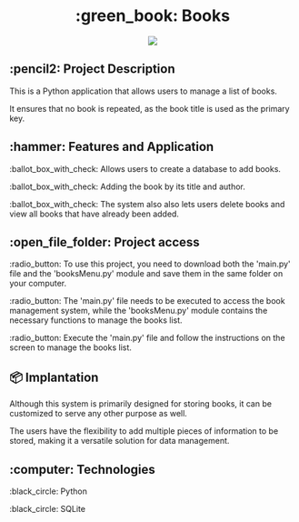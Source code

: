 <h1 align="center">:green_book: Books</h1>
<p align="center">
<img src="https://img.shields.io/badge/STATUS-FINISHED-green"/>
</p>

<h2>:pencil2: Project Description</h2>
<p>This is a Python application that allows users to manage a list of books.</p> 
<p>It ensures that no book is repeated, as the book title is used as the primary key.</p> 

<h2>:hammer: Features and Application</h2>
<p>:ballot_box_with_check: Allows users to create a database to add books.</p>
<p>:ballot_box_with_check: Adding the book by its title and author.</p>
<p>:ballot_box_with_check: The system also also lets users delete books and view all books that have already been added.</p>

<h2>:open_file_folder: Project access</h2>
<p>:radio_button: To use this project, you need to download both the 'main.py' file and the 'booksMenu.py' module and save them in the same folder on your computer.</p>
<p>:radio_button: The 'main.py' file needs to be executed to access the book management system, while the 'booksMenu.py' module contains the necessary functions to manage the books list.</p>
<p>:radio_button: Execute the 'main.py' file and follow the instructions on the screen to manage the books list.</p>

<h2>📦 Implantation</h2>
<p>Although this system is primarily designed for storing books, it can be customized to serve any other purpose as well.</p>
<p>The users have the flexibility to add multiple pieces of information to be stored, making it a versatile solution for data management.</p>

<h2>:computer: Technologies</h2>
<p>:black_circle: Python</p>
<p>:black_circle: SQLite</p>

